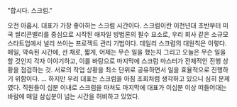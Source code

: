 "합시다. 스크럼."

오전 아홉시. 대표가 가장 좋아하는 스크럼 시간이다. 
스크럼이란 이천년대 초반부터 미국 씰리콘밸리를 중심으로 시작된 애자일 방법론의 필수 요소로, 
우리 회사 같은 소규모 스타트업에서 널리 쓰이는 프로젝트 관리 기법이다. 데일리 스크럼의 대원칙은 이렇다. 
매일, 약속된 시간에, 선 채로, 짧게, 어제는 무슨 일을 했는지 그리고 오늘은 무슨 일을 할 것인지 각자 이야기하고, 
이를 바탕으로 마지막에 스크럼 마스터가 전체적인 진행 상황을 점검하는 것. 
서로의 작업 상황을 최소 단위로 공유하면서 일을 효율적으로 진행하기 위함이다.
… 하지만 우리 대표는 스크럼을 아침 조회처럼 생각하고 있으니 심히 문제였다. 
직원들이 십분 이내로 스크럼을 마쳐도 마지막에 대표가 이십분 이상 떠들어대는 바람에 매일 삼십분이 넘는 시간을 허비하고 있었다.
